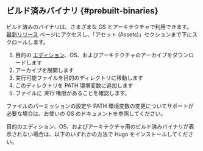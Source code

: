 ## ビルド済みバイナリ {#prebuilt-binaries}

ビルド済みのバイナリは、さまざまな OS とアーキテクチャで利用できます。 [最新リリース][latest release] ページにアクセスし、「アセット (Assets)」セクションまで下にスクロールします。

<!-- markdownlint-disable-next-line MD051 -->
1. 目的の [エディション][edition]、OS、およびアーキテクチャのアーカイブをダウンロードします
2. アーカイブを展開します
3. 実行可能ファイルを目的のディレクトリに移動します
4. このディレクトリを PATH 環境変数に追加します
5. ファイルに _実行_ 権限があることを確認します。

ファイルのパーミッションの設定や PATH 環境変数の変更についてサポートが必要な場合は、お使いの OS のドキュメントを参照してください。

目的のエディション、OS、およびアーキテクチャ用のビルド済みバイナリが表示されない場合は、以下のいずれかの方法で Hugo をインストールしてください。

[commit information]: /svariables/git
[edition]: #editions
[Git]: https://git-scm.com/
[Go]: https://go.dev/
[Hugo Modules]: /hugo-modules/
[latest release]: https://github.com/gohugoio/hugo/releases/latest

